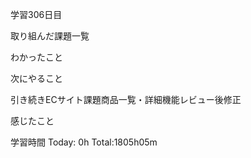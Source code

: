 学習306日目

取り組んだ課題一覧

わかったこと

次にやること

引き続きECサイト課題商品一覧・詳細機能レビュー後修正

感じたこと

学習時間 Today: 0h Total:1805h05m